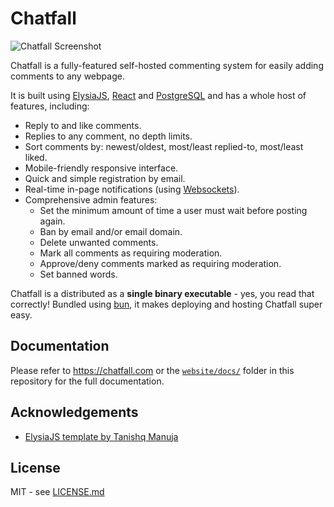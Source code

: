 # Chatfall

![Chatfall Screenshot](screenshot.png)

Chatfall is a fully-featured self-hosted commenting system for easily adding comments to any webpage. 

It is built using [ElysiaJS](https://elysiajs.com/), [React](https://react.dev/) and [PostgreSQL](https://www.postgresql.org/) and has a whole host of features, including:

* Reply to and like comments.
* Replies to any comment, no depth limits.
* Sort comments by: newest/oldest, most/least replied-to, most/least liked.
* Mobile-friendly responsive interface.
* Quick and simple registration by email.
* Real-time in-page notifications (using [Websockets](https://developer.mozilla.org/en-US/docs/Web/API/WebSockets_API)).
* Comprehensive admin features:
  * Set the minimum amount of time a user must wait before posting again.
  * Ban by email and/or email domain.
  * Delete unwanted comments.
  * Mark all comments as requiring moderation.
  * Approve/deny comments marked as requiring moderation.
  * Set banned words.

Chatfall is a distributed as a **single binary executable** - yes, you read that correctly! Bundled using [bun](https://bun.sh), it makes deploying and hosting Chatfall super easy.

## Documentation

Please refer to https://chatfall.com or the [`website/docs/`](https://github.com/hiddentao/chatfall/tree/website/website/docs) folder in this repository for the full documentation.

## Acknowledgements

* [ElysiaJS template by Tanishq Manuja](https://github.com/tanishqmanuja/todos-react-elysia)

## License

MIT - see [LICENSE.md](LICENSE.md)


